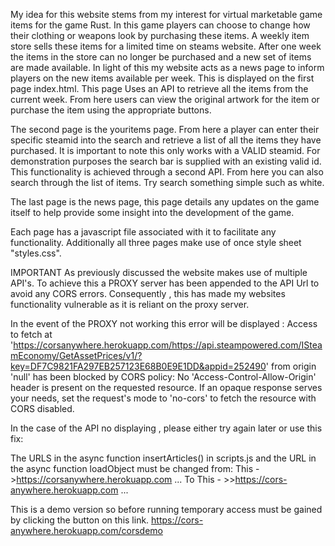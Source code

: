 My idea for this website stems from my interest for virtual marketable game items for the game Rust.
In this game players can choose to change how their clothing or weapons look by purchasing these items.
A weekly item store sells these items for a limited time on steams website.
After one week the items in the store can no longer be purchased and a new set of items are made available.
In light of this my website acts as a news page to inform players on the new items available per week.
This is displayed on the first page index.html.
This page Uses an API to retrieve all the items from the current week.
From here users can view the original artwork for the item or purchase the item using the appropriate buttons.

The second page is the youritems page. From here a player can enter their specific steamid into the search and retrieve
a list of all the items they have purchased. It is important to note this only works with a VALID steamid.
For demonstration purposes the search bar is supplied with an existing valid id.
This functionality is achieved through a second API.
From here you can also search through the list of items. Try search something simple such as white.

The last page is the news page, this page details any updates on the game itself to help provide some insight into the development of the game.

Each page has a javascript file associated with it to facilitate any functionality. Additionally all three pages make use of once style sheet "styles.css".

IMPORTANT
As previously discussed the website makes use of multiple API's.
To achieve this a PROXY server has been appended to the API Url to avoid any CORS errors.
Consequently , this has made my websites functionality vulnerable as it is reliant on the proxy server.


In the event of the PROXY not working this error will be displayed :
Access to fetch at 'https://corsanywhere.herokuapp.com/https://api.steampowered.com/ISteamEconomy/GetAssetPrices/v1/?key=DF7C9821FA297EB257123E68B0E9E1DD&appid=252490' from origin 'null' has been blocked by CORS policy: No 'Access-Control-Allow-Origin' header is present on the requested resource. If an opaque response serves your needs, set the request's mode to 'no-cors' to fetch the resource with CORS disabled.

In the case of the API no displaying , please either try again later or use this fix:

The URLS in the async function insertArticles() in scripts.js and the URL in the async function loadObject must be changed from:
This ->https://corsanywhere.herokuapp.com ...
To This - >>https://cors-anywhere.herokuapp.com ...

This is a demo version so before running temporary access must be gained by clicking the button on this link.
https://cors-anywhere.herokuapp.com/corsdemo
